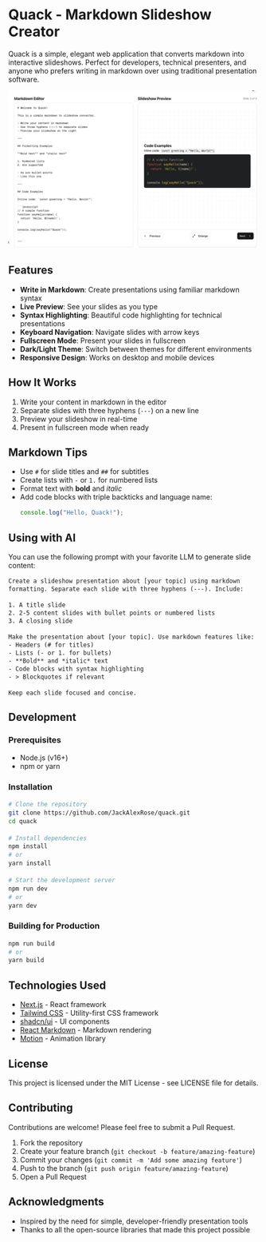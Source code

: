 # Quack - Markdown Slideshow Creator

Quack is a simple, elegant web application that converts markdown into interactive slideshows. Perfect for developers, technical presenters, and anyone who prefers writing in markdown over using traditional presentation software.

![Quack Screenshot](public/screenshot.png)

## Features

- **Write in Markdown**: Create presentations using familiar markdown syntax
- **Live Preview**: See your slides as you type
- **Syntax Highlighting**: Beautiful code highlighting for technical presentations
- **Keyboard Navigation**: Navigate slides with arrow keys
- **Fullscreen Mode**: Present your slides in fullscreen
- **Dark/Light Theme**: Switch between themes for different environments
- **Responsive Design**: Works on desktop and mobile devices

## How It Works

1. Write your content in markdown in the editor
2. Separate slides with three hyphens (`---`) on a new line
3. Preview your slideshow in real-time
4. Present in fullscreen mode when ready

## Markdown Tips

- Use `#` for slide titles and `##` for subtitles
- Create lists with `-` or `1.` for numbered lists
- Format text with **bold** and _italic_
- Add code blocks with triple backticks and language name:
  ```javascript
  console.log("Hello, Quack!");
  ```

## Using with AI

You can use the following prompt with your favorite LLM to generate slide content:

```
Create a slideshow presentation about [your topic] using markdown formatting. Separate each slide with three hyphens (---). Include:

1. A title slide
2. 2-5 content slides with bullet points or numbered lists
3. A closing slide

Make the presentation about [your topic]. Use markdown features like:
- Headers (# for titles)
- Lists (- or 1. for bullets)
- **Bold** and *italic* text
- Code blocks with syntax highlighting
- > Blockquotes if relevant

Keep each slide focused and concise.
```

## Development

### Prerequisites

- Node.js (v16+)
- npm or yarn

### Installation

```bash
# Clone the repository
git clone https://github.com/JackAlexRose/quack.git
cd quack

# Install dependencies
npm install
# or
yarn install

# Start the development server
npm run dev
# or
yarn dev
```

### Building for Production

```bash
npm run build
# or
yarn build
```

## Technologies Used

- [Next.js](https://nextjs.org/) - React framework
- [Tailwind CSS](https://tailwindcss.com/) - Utility-first CSS framework
- [shadcn/ui](https://ui.shadcn.com/) - UI components
- [React Markdown](https://github.com/remarkjs/react-markdown) - Markdown rendering
- [Motion](https://motion.dev/) - Animation library

## License

This project is licensed under the MIT License - see LICENSE file for details.

## Contributing

Contributions are welcome! Please feel free to submit a Pull Request.

1. Fork the repository
2. Create your feature branch (`git checkout -b feature/amazing-feature`)
3. Commit your changes (`git commit -m 'Add some amazing feature'`)
4. Push to the branch (`git push origin feature/amazing-feature`)
5. Open a Pull Request

## Acknowledgments

- Inspired by the need for simple, developer-friendly presentation tools
- Thanks to all the open-source libraries that made this project possible
